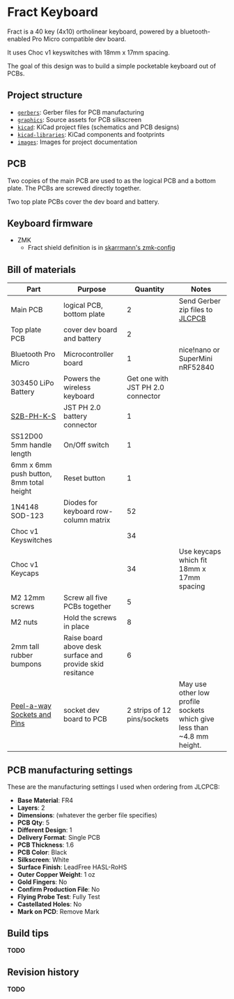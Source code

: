 # Fract Keyboard

Fract is a 40 key (4x10) ortholinear keyboard, powered by a bluetooth-enabled Pro Micro compatible dev board.

It uses Choc v1 keyswitches with 18mm x 17mm spacing.

The goal of this design was to build a simple pocketable keyboard out of PCBs.

## Project structure

* [`gerbers`](gerbers): Gerber files for PCB manufacturing
* [`graphics`](graphics): Source assets for PCB silkscreen
* [`kicad`](kicad): KiCad project files (schematics and PCB designs)
* [`kicad-libraries`](kicad-libraries): KiCad components and footprints
* [`images`](images): Images for project documentation

## PCB

Two copies of the main PCB are used to as the logical PCB and a bottom plate. The PCBs are screwed directly together.

Two top plate PCBs cover the dev board and battery.

## Keyboard firmware

* ZMK
    * Fract shield definition is in [skarrmann's zmk-config](https://github.com/skarrmann/zmk-config)

## Bill of materials

Part | Purpose | Quantity | Notes
---- | ------- | -------- | ---------
Main PCB  | logical PCB, bottom plate | 2 | Send Gerber zip files to [JLCPCB](https://jlcpcb.com/)
Top plate PCB  | cover dev board and battery  | 2 | 
Bluetooth Pro Micro | Microcontroller board | 1 | nice!nano or SuperMini nRF52840
303450 LiPo Battery | Powers the wireless keyboard | Get one with JST PH 2.0 connector
[S2B-PH-K-S](https://www.digikey.com/en/products/detail/jst-sales-america-inc/S2B-PH-K-S/926626) | JST PH 2.0 battery connector | 1 |
SS12D00 5mm handle length | On/Off switch | 1 |
6mm x 6mm push button, 8mm total height | Reset button | 1 |
1N4148 SOD-123 | Diodes for keyboard row-column matrix | 52 |
Choc v1 Keyswitches |  | 34 |
Choc v1 Keycaps |  | 34 | Use keycaps which fit 18mm x 17mm spacing
M2 12mm screws | Screw all five PCBs together | 5 |
M2 nuts | Hold the screws in place | 8 |
2mm tall rubber bumpons | Raise board above desk surface and provide skid resitance | 6 |
[Peel-a-way Sockets and Pins](https://ringerkeys.com/collections/modders-tools/products/peel-a-way-sockets) | socket dev board to PCB | 2 strips of 12 pins/sockets | May use other low profile sockets which give less than ~4.8 mm height.

## PCB manufacturing settings

These are the manufacturing settings I used when ordering from JLCPCB:

* **Base Material**: FR4
* **Layers**: 2
* **Dimensions**: (whatever the gerber file specifies)
* **PCB Qty**: 5
* **Different Design**: 1
* **Delivery Format**: Single PCB
* **PCB Thickness**: 1.6
* **PCB Color**: Black
* **Silkscreen**: White
* **Surface Finish**: LeadFree HASL-RoHS
* **Outer Copper Weight**: 1 oz
* **Gold Fingers**: No
* **Confirm Production File**: No
* **Flying Probe Test**: Fully Test
* **Castellated Holes**: No
* **Mark on PCD**: Remove Mark

## Build tips

**TODO**

## Revision history

**TODO**